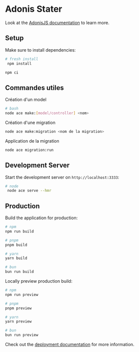 # Adonis Stater

Look at the [AdonisJS documentation](https://docs.adonisjs.com/guides/preface/introduction) to learn more.

## Setup

Make sure to install dependencies:

```bash
# fresh install
 npm install

npm ci

```

## Commandes utiles

Création d'un model 
```bash
# bash
node ace make:[model/controller] <nom>
```
Création d'une migration
```bash
node ace make:migration <nom de la migration>
```

Application de la migration
```bash
node ace migration:run
```

## Development Server

Start the development server on `http://localhost:3333`:

```bash
# node
 node ace serve --hmr
```

## Production

Build the application for production:

```bash
# npm
npm run build

# pnpm
pnpm build

# yarn
yarn build

# bun
bun run build
```

Locally preview production build:

```bash
# npm
npm run preview

# pnpm
pnpm preview

# yarn
yarn preview

# bun
bun run preview
```

Check out the [deployment documentation](https://nuxt.com/docs/getting-started/deployment) for more information.
